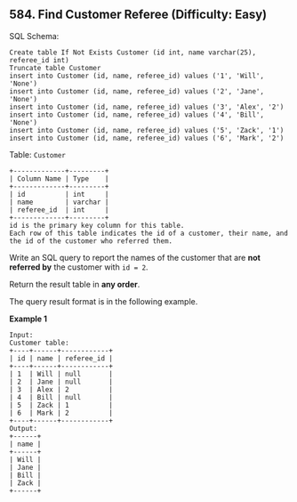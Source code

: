 ## 584. Find Customer Referee (Difficulty: Easy)

SQL Schema:
```
Create table If Not Exists Customer (id int, name varchar(25), referee_id int)
Truncate table Customer
insert into Customer (id, name, referee_id) values ('1', 'Will', 'None')
insert into Customer (id, name, referee_id) values ('2', 'Jane', 'None')
insert into Customer (id, name, referee_id) values ('3', 'Alex', '2')
insert into Customer (id, name, referee_id) values ('4', 'Bill', 'None')
insert into Customer (id, name, referee_id) values ('5', 'Zack', '1')
insert into Customer (id, name, referee_id) values ('6', 'Mark', '2')
```

Table: `Customer`
```
+-------------+---------+
| Column Name | Type    |
+-------------+---------+
| id          | int     |
| name        | varchar |
| referee_id  | int     |
+-------------+---------+
id is the primary key column for this table.
Each row of this table indicates the id of a customer, their name, and the id of the customer who referred them.
```

Write an SQL query to report the names of the customer that are **not referred by** the customer with `id = 2`.

Return the result table in **any order**.

The query result format is in the following example.

**Example 1**
```
Input: 
Customer table:
+----+------+------------+
| id | name | referee_id |
+----+------+------------+
| 1  | Will | null       |
| 2  | Jane | null       |
| 3  | Alex | 2          |
| 4  | Bill | null       |
| 5  | Zack | 1          |
| 6  | Mark | 2          |
+----+------+------------+
Output: 
+------+
| name |
+------+
| Will |
| Jane |
| Bill |
| Zack |
+------+
```
